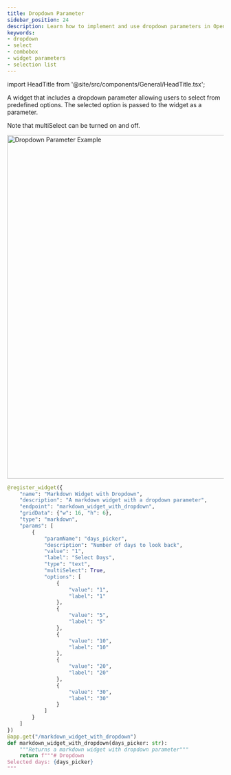 ```yaml
---
title: Dropdown Parameter
sidebar_position: 24
description: Learn how to implement and use dropdown parameters in OpenBB Workspace widgets, including configuration options and example usage
keywords:
- dropdown
- select
- combobox
- widget parameters
- selection list
---
```


import HeadTitle from '@site/src/components/General/HeadTitle.tsx';

<HeadTitle title="Dropdown | OpenBB Workspace Docs" />

A widget that includes a dropdown parameter allowing users to select from predefined options. The selected option is passed to the widget as a parameter.

Note that multiSelect can be turned on and off.

<img className="pro-border-gradient" width="800" alt="Dropdown Parameter Example" src="https://openbb-cms.directus.app/assets/d657c7d2-e096-42ea-9d9a-92a10093afd0.png" />

```python
@register_widget({
    "name": "Markdown Widget with Dropdown",
    "description": "A markdown widget with a dropdown parameter",
    "endpoint": "markdown_widget_with_dropdown",
    "gridData": {"w": 16, "h": 6},
    "type": "markdown",
    "params": [
        {
            "paramName": "days_picker",
            "description": "Number of days to look back",
            "value": "1",
            "label": "Select Days",
            "type": "text",
            "multiSelect": True,
            "options": [
                {
                    "value": "1",
                    "label": "1"
                },
                {
                    "value": "5",
                    "label": "5"
                },
                {
                    "value": "10",
                    "label": "10"
                },
                {
                    "value": "20",
                    "label": "20"
                },
                {
                    "value": "30",
                    "label": "30"
                }
            ]
        }
    ]
})
@app.get("/markdown_widget_with_dropdown")
def markdown_widget_with_dropdown(days_picker: str):
    """Returns a markdown widget with dropdown parameter"""
    return f"""# Dropdown
Selected days: {days_picker}
""" 